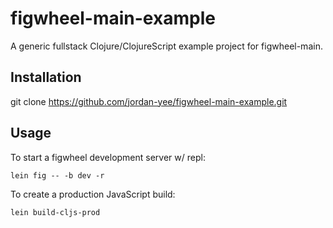 # figwheel-main-example

A generic fullstack Clojure/ClojureScript example project for figwheel-main.

## Installation

git clone https://github.com/jordan-yee/figwheel-main-example.git

## Usage

To start a figwheel development server w/ repl:

    lein fig -- -b dev -r

To create a production JavaScript build:

    lein build-cljs-prod
